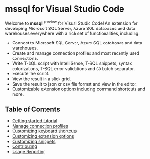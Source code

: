 # mssql for Visual Studio Code

Welcome to **mssql** <sup>preview</sup> for Visual Studio Code! An extension for developing Microsoft SQL Server, Azure SQL databases and data warehouses everywhere with a rich set of functionalities, including:
* Connect to Microsoft SQL Server, Azure SQL databases and data warehouses.
* Create and manage connection profiles and most recently used connections.
* Write T-SQL script with IntelliSense, T-SQL snippets, syntax colorizations, T-SQL error validations and ```GO``` batch separator.
* Execute the script.
* View the result in a slick grid.
* Save the result to json or csv file format and view in the editor.
* Customizable extension options including command shortcuts and more.

## Table of Contents
* [Getting started tutorial](getting-started)
* [Manage connection profiles](Manage-Connection-Profiles)
* [Customizing keyboard shortcuts](customize-shortcuts)
* [Customizing extension options](customize-options)
* [Customizing snippets](customize-snippets)
* [Contributing](Contributing)
* [Usage Reporting](usage-reporting)
